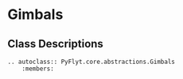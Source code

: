 # Gimbals

## Class Descriptions
```{eval-rst}
.. autoclass:: PyFlyt.core.abstractions.Gimbals
    :members:
```
